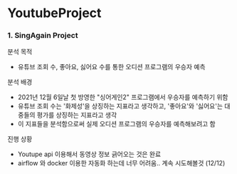 # YoutubeProject

### 1. SingAgain Project
분석 목적
- 유튜브 조회 수, 좋아요, 싫어요 수를 통한 오디션 프로그램의 우승자 예측

분석 배경
- 2021년 12월 6일날 첫 방영한 "싱어게인2" 프로그램에서 우승자를 예측하기 위함
- 유튜브 조회 수는 '화제성'을 상징하는 지표라고 생각하고, '좋아요'와 '싫어요'는 대중들의 평가를 상징하는 지표라고 생각
- 이 지표들을 분석함으로써 실제 오디션 프로그램의 우승자를 예측해보려고 함




진행 상황
- Youtupe api 이용해서 동영상 정보 긁어오는 것은 완료
- airflow 와 docker 이용한 자동화 하는데 너무 어려움.. 계속 시도해볼것 (12/12)
